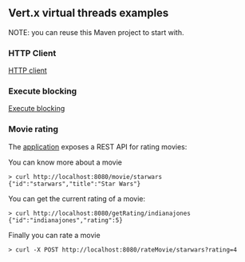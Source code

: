 ## Vert.x virtual threads examples

NOTE: you can reuse this Maven project to start with.

### HTTP Client

[HTTP client](src/main/java/examples/core/HttpClientExample.java)

### Execute blocking

[Execute blocking](src/main/java/examples/core/ExecuteBlockingExample.java)

### Movie rating

The [application](src/main/java/examples/movierating/App.java) exposes a REST API for rating movies:

You can know more about a movie

```
> curl http://localhost:8080/movie/starwars
{"id":"starwars","title":"Star Wars"}
```

You can get the current rating of a movie:

```
> curl http://localhost:8080/getRating/indianajones
{"id":"indianajones","rating":5}
```

Finally you can rate a movie

```
> curl -X POST http://localhost:8080/rateMovie/starwars?rating=4
```


